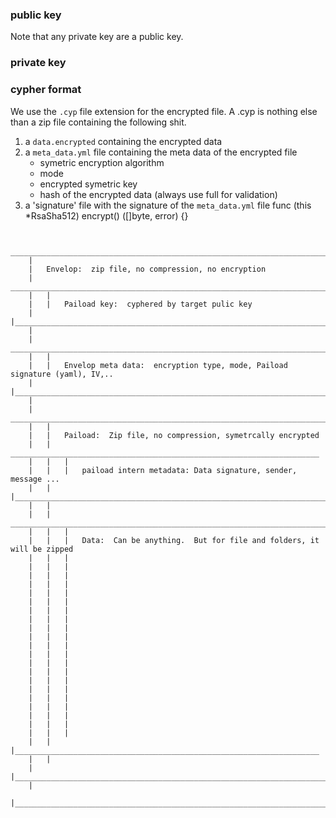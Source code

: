 
### public key
Note that any private key are a public key.


### private key



### cypher format

We use the `.cyp` file extension for the encrypted file.  A .cyp is nothing
else than a zip file containing the following shit.

1.  a `data.encrypted` containing the encrypted data
2.  a `meta_data.yml` file containing the meta data of the encrypted file
    *  symetric encryption algorithm
    *  mode
    *  encrypted symetric key
    *  hash of the encrypted data (always use full for validation)
3.  a 'signature' file with the signature of the `meta_data.yml` file
    func (this *RsaSha512) encrypt() ([]byte, error) {}


~~~

	 _____________________________________________________________________________
	|           
	|	Envelop:  zip file, no compression, no encryption
	|	 ________________________________________________________________________
	|	|	
	|	|	Paiload key:  cyphered by target pulic key
	|	|________________________________________________________________________
	|
	|	 _________________________________________________________________________
	|	|	
	|	|	Envelop meta data:  encryption type, mode, Paiload signature (yaml), IV,..
	|	|__________________________________________________________________________
	|
	|	 __________________________________________________________________________
	|	|	
	|	|	Paiload:  Zip file, no compression, symetrcally encrypted
	|	|	 _____________________________________________________________________
	|	|	|
	|	|	|	paiload intern metadata: Data signature, sender, message ... 
	|	|	|______________________________________________________________________
	|	|	
	|	|	 _______________________________________________________________________
	|	|	|
	|	|	|	Data:  Can be anything.  But for file and folders, it will be zipped
	|	|	|
	|	|	|
	|	|	|
	|	|	|
	|	|	|
	|	|	|
	|	|	|
	|	|	|
	|	|	|
	|	|	|
	|	|	|
	|	|	|
	|	|	|
	|	|	|
	|	|	|
	|	|	|
	|	|	|
	|	|	|
	|	|	|
	|	|	|
	|	|	|
	|	|	|____________________________________________________________________
	|	|
	|	|_________________________________________________________________________
	|
	|______________________________________________________________________________
	
~~~